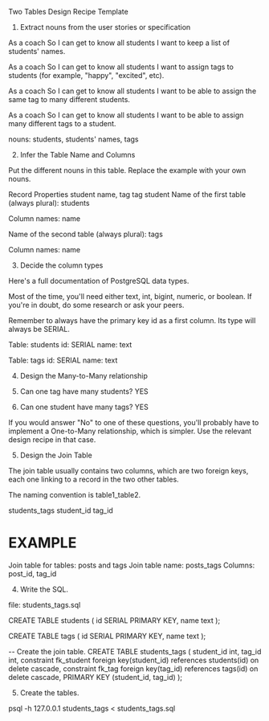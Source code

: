 Two Tables Design Recipe Template

1. Extract nouns from the user stories or specification

As a coach
So I can get to know all students
I want to keep a list of students' names.

As a coach
So I can get to know all students
I want to assign tags to students (for example, "happy", "excited", etc).

As a coach
So I can get to know all students
I want to be able to assign the same tag to many different students.

As a coach
So I can get to know all students
I want to be able to assign many different tags to a student.

nouns: students, students' names, tags

2. Infer the Table Name and Columns

Put the different nouns in this table. Replace the example with your own nouns.

Record	Properties
student	name, tag
tag	student
Name of the first table (always plural): students

Column names: name

Name of the second table (always plural): tags

Column names: name

3. Decide the column types

Here's a full documentation of PostgreSQL data types.

Most of the time, you'll need either text, int, bigint, numeric, or boolean. If you're in doubt, do some research or ask your peers.

Remember to always have the primary key id as a first column. Its type will always be SERIAL.

Table: students
id: SERIAL
name: text

Table: tags
id: SERIAL
name: text


4. Design the Many-to-Many relationship

1. Can one tag have many students? YES
2. Can one student have many tags? YES

If you would answer "No" to one of these questions, you'll probably have to implement a One-to-Many relationship, which is simpler. Use the relevant design recipe in that case.

5. Design the Join Table

The join table usually contains two columns, which are two foreign keys, each one linking to a record in the two other tables.

The naming convention is table1_table2.

students_tags
student_id
tag_id

# EXAMPLE

Join table for tables: posts and tags
Join table name: posts_tags
Columns: post_id, tag_id


4. Write the SQL.

file: students_tags.sql

CREATE TABLE students (
    id SERIAL PRIMARY KEY,
    name text
);

CREATE TABLE tags (
    id SERIAL PRIMARY KEY,
    name text
);

-- Create the join table.
CREATE TABLE students_tags (
  student_id int,
  tag_id int,
  constraint fk_student foreign key(student_id) references students(id) on delete cascade,
  constraint fk_tag foreign key(tag_id) references tags(id) on delete cascade,
  PRIMARY KEY (student_id, tag_id)
);

5. Create the tables.

psql -h 127.0.0.1 students_tags < students_tags.sql